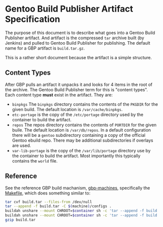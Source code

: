 # Gentoo Build Publisher Artifact Specification

The purpose of this document is to describe what goes into a Gentoo Build
Publisher artifact. And artifact is the compressed `tar` archive built (by
Jenkins) and pulled to Gentoo Build Publisher for publishing. The default name
for a GBP artifact is `build.tar.gz`.

This is a rather short document because the artifact is a simple structure.

## Content Types

After GBP pulls an artifact it unpacks it and looks for 4 items in the root of
the archive. The Gentoo Build Publisher term for this is "content types". Each
content type **must** exist in the artifact.  They are:

* `binpkgs` The `binpkgs` directory contains the contents of the `PKGDIR` for
  the given build.  The default location is `/var/cache/binpkgs`.
* `etc-portage` is the copy of the `/etc/portage` directory used by the
  container to build the artifact.
* `repos` The repos directory contains the contents of `PORTDIR` for the given
  buile. The default location is `/var/db/repos`. In a default configuration
  there will be a `gentoo` subdirectory containing a copy of the official
  Gentoo ebuild repo. There may be additional subdirectories if overlays are
  used.
* `var-lib-portage` is the copy of the `/var/lib/portage` directory use by the
  container to build the artifact. Most importantly this typically contains
  the `world` file.

## Reference

See the reference GBP build machanism,
[gbp-machines](https://github.com/enku/gbp-machines), specifically the
[Makefile](https://github.com/enku/gbp-machines/blob/master/Makefile), which
does something similar to:

```sh
tar cvf build.tar --files-from /dev/null
tar --append -f build.tar -C $(machine)/configs .
buildah unshare --mount CHROOT=$container sh -c 'tar --append -f build.tar -C $CHROOT/var/db repos'
buildah unshare --mount CHROOT=$container sh -c 'tar --append -f build.tar -C $CHROOT/var/cache binpkgs'
gzip build.tar
```
